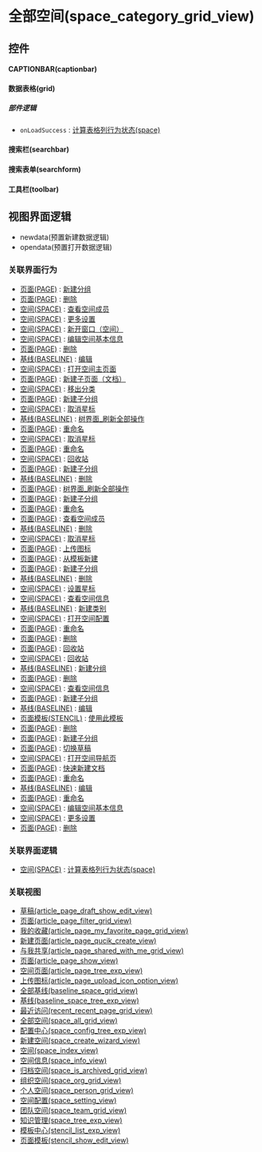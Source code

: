 # 全部空间(space_category_grid_view)  <!-- {docsify-ignore-all} -->



## 控件
#### CAPTIONBAR(captionbar)
#### 数据表格(grid)

##### 部件逻辑
* `onLoadSuccess` : [计算表格列行为状态(space)](module/Wiki/space/uilogic/calc_column_action_state)
#### 搜索栏(searchbar)
#### 搜索表单(searchform)
#### 工具栏(toolbar)

## 视图界面逻辑
  * newdata(预置新建数据逻辑)
  * opendata(预置打开数据逻辑)


### 关联界面行为
  * [页面(PAGE)](module/Wiki/article_page) : [新建分组](module/Wiki/article_page#界面行为)
  * [页面(PAGE)](module/Wiki/article_page) : [删除](module/Wiki/article_page#界面行为)
  * [空间(SPACE)](module/Wiki/space) : [查看空间成员](module/Wiki/space#界面行为)
  * [空间(SPACE)](module/Wiki/space) : [更多设置](module/Wiki/space#界面行为)
  * [空间(SPACE)](module/Wiki/space) : [新开窗口（空间）](module/Wiki/space#界面行为)
  * [空间(SPACE)](module/Wiki/space) : [编辑空间基本信息](module/Wiki/space#界面行为)
  * [页面(PAGE)](module/Wiki/article_page) : [删除](module/Wiki/article_page#界面行为)
  * [基线(BASELINE)](module/Base/baseline) : [编辑](module/Base/baseline#界面行为)
  * [空间(SPACE)](module/Wiki/space) : [打开空间主页面](module/Wiki/space#界面行为)
  * [页面(PAGE)](module/Wiki/article_page) : [新建子页面（文档）](module/Wiki/article_page#界面行为)
  * [空间(SPACE)](module/Wiki/space) : [移出分类](module/Wiki/space#界面行为)
  * [页面(PAGE)](module/Wiki/article_page) : [新建子分组](module/Wiki/article_page#界面行为)
  * [空间(SPACE)](module/Wiki/space) : [取消星标](module/Wiki/space#界面行为)
  * [基线(BASELINE)](module/Base/baseline) : [树界面_刷新全部操作](module/Base/baseline#界面行为)
  * [页面(PAGE)](module/Wiki/article_page) : [重命名](module/Wiki/article_page#界面行为)
  * [空间(SPACE)](module/Wiki/space) : [取消星标](module/Wiki/space#界面行为)
  * [页面(PAGE)](module/Wiki/article_page) : [重命名](module/Wiki/article_page#界面行为)
  * [空间(SPACE)](module/Wiki/space) : [回收站](module/Wiki/space#界面行为)
  * [页面(PAGE)](module/Wiki/article_page) : [新建子分组](module/Wiki/article_page#界面行为)
  * [基线(BASELINE)](module/Base/baseline) : [删除](module/Base/baseline#界面行为)
  * [页面(PAGE)](module/Wiki/article_page) : [树界面_刷新全部操作](module/Wiki/article_page#界面行为)
  * [页面(PAGE)](module/Wiki/article_page) : [新建子分组](module/Wiki/article_page#界面行为)
  * [页面(PAGE)](module/Wiki/article_page) : [重命名](module/Wiki/article_page#界面行为)
  * [页面(PAGE)](module/Wiki/article_page) : [查看空间成员](module/Wiki/article_page#界面行为)
  * [基线(BASELINE)](module/Base/baseline) : [删除](module/Base/baseline#界面行为)
  * [空间(SPACE)](module/Wiki/space) : [取消星标](module/Wiki/space#界面行为)
  * [页面(PAGE)](module/Wiki/article_page) : [上传图标](module/Wiki/article_page#界面行为)
  * [页面(PAGE)](module/Wiki/article_page) : [从模板新建](module/Wiki/article_page#界面行为)
  * [页面(PAGE)](module/Wiki/article_page) : [新建子分组](module/Wiki/article_page#界面行为)
  * [基线(BASELINE)](module/Base/baseline) : [删除](module/Base/baseline#界面行为)
  * [空间(SPACE)](module/Wiki/space) : [设置星标](module/Wiki/space#界面行为)
  * [空间(SPACE)](module/Wiki/space) : [查看空间信息](module/Wiki/space#界面行为)
  * [基线(BASELINE)](module/Base/baseline) : [新建类别](module/Base/baseline#界面行为)
  * [空间(SPACE)](module/Wiki/space) : [打开空间配置](module/Wiki/space#界面行为)
  * [页面(PAGE)](module/Wiki/article_page) : [重命名](module/Wiki/article_page#界面行为)
  * [页面(PAGE)](module/Wiki/article_page) : [删除](module/Wiki/article_page#界面行为)
  * [页面(PAGE)](module/Wiki/article_page) : [回收站](module/Wiki/article_page#界面行为)
  * [空间(SPACE)](module/Wiki/space) : [回收站](module/Wiki/space#界面行为)
  * [基线(BASELINE)](module/Base/baseline) : [新建分组](module/Base/baseline#界面行为)
  * [页面(PAGE)](module/Wiki/article_page) : [删除](module/Wiki/article_page#界面行为)
  * [空间(SPACE)](module/Wiki/space) : [查看空间信息](module/Wiki/space#界面行为)
  * [页面(PAGE)](module/Wiki/article_page) : [新建子分组](module/Wiki/article_page#界面行为)
  * [基线(BASELINE)](module/Base/baseline) : [编辑](module/Base/baseline#界面行为)
  * [页面模板(STENCIL)](module/Wiki/stencil) : [使用此模板](module/Wiki/stencil#界面行为)
  * [页面(PAGE)](module/Wiki/article_page) : [删除](module/Wiki/article_page#界面行为)
  * [页面(PAGE)](module/Wiki/article_page) : [新建子分组](module/Wiki/article_page#界面行为)
  * [页面(PAGE)](module/Wiki/article_page) : [切换草稿](module/Wiki/article_page#界面行为)
  * [空间(SPACE)](module/Wiki/space) : [打开空间导航页](module/Wiki/space#界面行为)
  * [页面(PAGE)](module/Wiki/article_page) : [快速新建文档](module/Wiki/article_page#界面行为)
  * [页面(PAGE)](module/Wiki/article_page) : [重命名](module/Wiki/article_page#界面行为)
  * [基线(BASELINE)](module/Base/baseline) : [编辑](module/Base/baseline#界面行为)
  * [页面(PAGE)](module/Wiki/article_page) : [重命名](module/Wiki/article_page#界面行为)
  * [空间(SPACE)](module/Wiki/space) : [编辑空间基本信息](module/Wiki/space#界面行为)
  * [空间(SPACE)](module/Wiki/space) : [更多设置](module/Wiki/space#界面行为)
  * [页面(PAGE)](module/Wiki/article_page) : [删除](module/Wiki/article_page#界面行为)

### 关联界面逻辑
  * [空间(SPACE)](module/Wiki/space) : [计算表格列行为状态(space)](module/Wiki/space/uilogic/calc_column_action_state)

### 关联视图
  * [草稿(article_page_draft_show_edit_view)](app/view/article_page_draft_show_edit_view)
  * [页面(article_page_filter_grid_view)](app/view/article_page_filter_grid_view)
  * [我的收藏(article_page_my_favorite_page_grid_view)](app/view/article_page_my_favorite_page_grid_view)
  * [新建页面(article_page_qucik_create_view)](app/view/article_page_qucik_create_view)
  * [与我共享(article_page_shared_with_me_grid_view)](app/view/article_page_shared_with_me_grid_view)
  * [页面(article_page_show_view)](app/view/article_page_show_view)
  * [空间页面(article_page_tree_exp_view)](app/view/article_page_tree_exp_view)
  * [上传图标(article_page_upload_icon_option_view)](app/view/article_page_upload_icon_option_view)
  * [全部基线(baseline_space_grid_view)](app/view/baseline_space_grid_view)
  * [基线(baseline_space_tree_exp_view)](app/view/baseline_space_tree_exp_view)
  * [最近访问(recent_recent_page_grid_view)](app/view/recent_recent_page_grid_view)
  * [全部空间(space_all_grid_view)](app/view/space_all_grid_view)
  * [配置中心(space_config_tree_exp_view)](app/view/space_config_tree_exp_view)
  * [新建空间(space_create_wizard_view)](app/view/space_create_wizard_view)
  * [空间(space_index_view)](app/view/space_index_view)
  * [空间信息(space_info_view)](app/view/space_info_view)
  * [归档空间(space_is_archived_grid_view)](app/view/space_is_archived_grid_view)
  * [组织空间(space_org_grid_view)](app/view/space_org_grid_view)
  * [个人空间(space_person_grid_view)](app/view/space_person_grid_view)
  * [空间配置(space_setting_view)](app/view/space_setting_view)
  * [团队空间(space_team_grid_view)](app/view/space_team_grid_view)
  * [知识管理(space_tree_exp_view)](app/view/space_tree_exp_view)
  * [模板中心(stencil_list_exp_view)](app/view/stencil_list_exp_view)
  * [页面模板(stencil_show_edit_view)](app/view/stencil_show_edit_view)

<script>
 const { createApp } = Vue
  createApp({
    data() {
      return {

      }
    }
  }).use(ElementPlus).mount('#app')
</script>